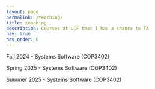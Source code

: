 ```yaml
---
layout: page
permalink: /teaching/
title: teaching
description: Courses at UCF that I had a chance to TA
nav: true
nav_order: 6
---
```


Fall 2024 - Systems Software (COP3402)


Spring 2025 - Systems Software (COP3402)


Summer 2025 - Systems Software (COP3402)


